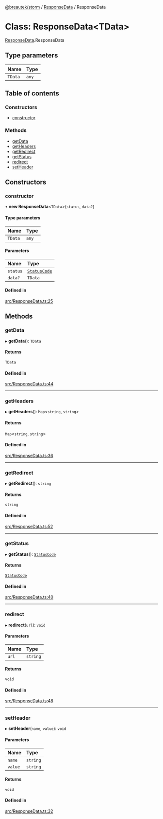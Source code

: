 [@breautek/storm](../README.md) / [ResponseData](../modules/ResponseData.md) / ResponseData

# Class: ResponseData<TData\>

[ResponseData](../modules/ResponseData.md).ResponseData

## Type parameters

| Name | Type |
| :------ | :------ |
| `TData` | `any` |

## Table of contents

### Constructors

- [constructor](ResponseData.ResponseData-1.md#constructor)

### Methods

- [getData](ResponseData.ResponseData-1.md#getdata)
- [getHeaders](ResponseData.ResponseData-1.md#getheaders)
- [getRedirect](ResponseData.ResponseData-1.md#getredirect)
- [getStatus](ResponseData.ResponseData-1.md#getstatus)
- [redirect](ResponseData.ResponseData-1.md#redirect)
- [setHeader](ResponseData.ResponseData-1.md#setheader)

## Constructors

### constructor

• **new ResponseData**<`TData`\>(`status`, `data?`)

#### Type parameters

| Name | Type |
| :------ | :------ |
| `TData` | `any` |

#### Parameters

| Name | Type |
| :------ | :------ |
| `status` | [`StatusCode`](../enums/StatusCode.StatusCode-1.md) |
| `data?` | `TData` |

#### Defined in

[src/ResponseData.ts:25](https://github.com/breautek/storm/blob/477d756/src/ResponseData.ts#L25)

## Methods

### getData

▸ **getData**(): `TData`

#### Returns

`TData`

#### Defined in

[src/ResponseData.ts:44](https://github.com/breautek/storm/blob/477d756/src/ResponseData.ts#L44)

___

### getHeaders

▸ **getHeaders**(): `Map`<`string`, `string`\>

#### Returns

`Map`<`string`, `string`\>

#### Defined in

[src/ResponseData.ts:36](https://github.com/breautek/storm/blob/477d756/src/ResponseData.ts#L36)

___

### getRedirect

▸ **getRedirect**(): `string`

#### Returns

`string`

#### Defined in

[src/ResponseData.ts:52](https://github.com/breautek/storm/blob/477d756/src/ResponseData.ts#L52)

___

### getStatus

▸ **getStatus**(): [`StatusCode`](../enums/StatusCode.StatusCode-1.md)

#### Returns

[`StatusCode`](../enums/StatusCode.StatusCode-1.md)

#### Defined in

[src/ResponseData.ts:40](https://github.com/breautek/storm/blob/477d756/src/ResponseData.ts#L40)

___

### redirect

▸ **redirect**(`url`): `void`

#### Parameters

| Name | Type |
| :------ | :------ |
| `url` | `string` |

#### Returns

`void`

#### Defined in

[src/ResponseData.ts:48](https://github.com/breautek/storm/blob/477d756/src/ResponseData.ts#L48)

___

### setHeader

▸ **setHeader**(`name`, `value`): `void`

#### Parameters

| Name | Type |
| :------ | :------ |
| `name` | `string` |
| `value` | `string` |

#### Returns

`void`

#### Defined in

[src/ResponseData.ts:32](https://github.com/breautek/storm/blob/477d756/src/ResponseData.ts#L32)
